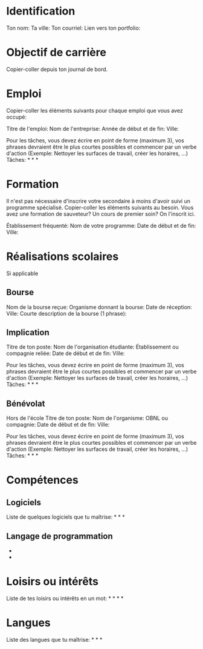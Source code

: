 # Identification
Ton nom: 
Ta ville: 
Ton courriel: 
Lien vers ton portfolio: 

# Objectif de carrière
Copier-coller depuis ton journal de bord. 

# Emploi
Copier-coller les éléments suivants pour chaque emploi que vous avez occupé: 

Titre de l'emploi: 
Nom de l'entreprise: 
Année de début et de fin: 
Ville: 

Pour les tâches, vous devez écrire en point de forme (maximum 3), vos phrases devraient être le plus courtes possibles et commencer par un verbe d'action (Exemple: Nettoyer les surfaces de travail, créer les horaires, ...)
Tâches: 
* 
* 
* 


# Formation
Il n'est pas nécessaire d'inscrire votre secondaire à moins d'avoir suivi un programme spécialisé. Copier-coller les éléments suivants au besoin. Vous avez une formation de sauveteur? Un cours de premier soin? On l'inscrit ici. 

Établissement fréquenté: 
Nom de votre programme: 
Date de début et de fin: 
Ville: 

# Réalisations scolaires
Si applicable

## Bourse
Nom de la bourse reçue: 
Organisme donnant la bourse: 
Date de réception: 
Ville: 
Courte description de la bourse (1 phrase): 

## Implication
Titre de ton poste: 
Nom de l'organisation étudiante: 
Établissement ou compagnie reliée: 
Date de début et de fin: 
Ville: 

Pour les tâches, vous devez écrire en point de forme (maximum 3), vos phrases devraient être le plus courtes possibles et commencer par un verbe d'action (Exemple: Nettoyer les surfaces de travail, créer les horaires, ...)
Tâches: 
* 
* 
* 

## Bénévolat
Hors de l'école
Titre de ton poste: 
Nom de l'organisme: 
OBNL ou compagnie: 
Date de début et de fin: 
Ville: 

Pour les tâches, vous devez écrire en point de forme (maximum 3), vos phrases devraient être le plus courtes possibles et commencer par un verbe d'action (Exemple: Nettoyer les surfaces de travail, créer les horaires, ...)
Tâches: 
* 
* 
* 


# Compétences

## Logiciels
Liste de quelques logiciels que tu maîtrise: 
* 
* 
* 

## Langage de programmation
*
*


# Loisirs ou intérêts
Liste de tes loisirs ou intérêts en un mot: 
*
*
* 
* 

# Langues
Liste des langues que tu maîtrise: 
* 
* 
* 





